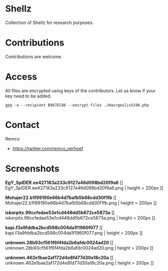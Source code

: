 Shellz
======
Collection of Shellz for research purposes.

Contributions
=========
Contributions are welcome.

Access
=========
All files are encrypted using keys of the contributors. Let us know if your key need to be added.

```
gpg -a --recipient B967EC86 --encrypt-files ./HaurgeulisX196.php
```

Contact
========

Remco

* https://twitter.com/remco_verhoef

Screenshots
========

**EgY_SpIDER.ee427183a233c9127a46d098bd20f9a6**
[[ EgY_SpIDER.ee427183a233c9127a46d098bd20f9a6.png | height = 200px ]]

**Mohajer22.b1f99190e66b4d7bafb5b68cdd30f1fb**
[[ Mohajer22.b1f99190e66b4d7bafb5b68cdd30f1fb.png | height = 200px ]]

**iskorpitx.99ccfedae53e1cd448dd5b672ce5873a**
[[ iskorpitx.99ccfedae53e1cd448dd5b672ce5873a.png | height = 200px ]]

**kapi.f3a9fddba2bcd598c004da1f1960f077**
[[ kapi.f3a9fddba2bcd598c004da1f1960f077.png | height = 200px ]]

**unknown.28b93cf561f6f4fda2b6afdc0024ad20**
[[ unknown.28b93cf561f6f4fda2b6afdc0024ad20.png | height = 200px ]]

**unknown.462e1bae2af172d4e8fd77d30a18c20a**
[[ unknown.462e1bae2af172d4e8fd77d30a18c20a.png | height = 200px ]]

